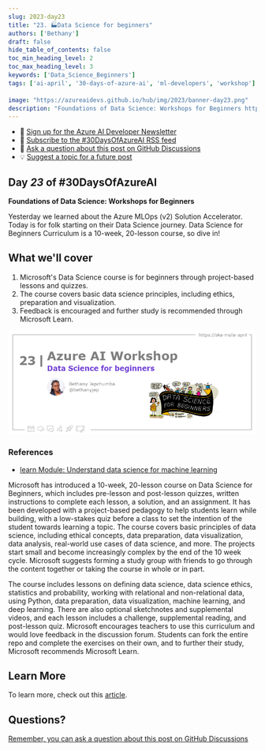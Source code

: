 ```yaml
---
slug: 2023-day23
title: "23. 🏭Data Science for beginners"
authors: ['Bethany']
draft: false
hide_table_of_contents: false
toc_min_heading_level: 2
toc_max_heading_level: 3
keywords: ['Data_Science_Beginners']
tags: ['ai-april', '30-days-of-azure-ai', 'ml-developers', 'workshop']

image: "https://azureaidevs.github.io/hub/img/2023/banner-day23.png"
description: "Foundations of Data Science: Workshops for Beginners https://azureaidevs.github.io/hub/blog/2023-day23 #30DaysOfAzureAI #AzureAiDevs #AI #DataScience"
---
```


<head>

  <meta property="og:url" content="https://azureaidevs.github.io/hub/blog/2023-day23" />
  <meta property="og:title" content="Data Science for beginners" />
  <meta property="og:description" content="Foundations of Data Science: Workshops for Beginners https://azureaidevs.github.io/hub/blog/2023-day23 #30DaysOfAzureAI #AzureAiDevs #AI #DataScience" />
  <meta property="og:image" content="https://azureaidevs.github.io/hub/img/2023/banner-day23.png" />
  <meta property="og:type" content="article" />
  <meta property="og:site_name" content="Azure AI Developer" />
  

  <link rel="canonical" href="https://microsoft.github.io/Data-Science-For-Beginners"  />

</head>

- 📧 [Sign up for the Azure AI Developer Newsletter](https://aka.ms/azure-ai-dev-newsletter)
- 📰 [Subscribe to the #30DaysOfAzureAI RSS feed](https://azureaidevs.github.io/hub/blog/rss.xml)
- 📌 [Ask a question about this post on GitHub Discussions](https://github.com/AzureAiDevs/hub/discussions/categories/23-data-science-for-beginners)
- 💡 [Suggest a topic for a future post](https://github.com/AzureAiDevs/hub/discussions/categories/call-for-content)

## Day _23_ of #30DaysOfAzureAI

<!-- README
The following description is also used for the tweet. So it should be action oriented and grab attention 
If you update the description, please update the description: in the frontmatter as well.
-->

**Foundations of Data Science: Workshops for Beginners**

<!-- README
The following is the intro to the post. It should be a short teaser for the post.
-->

Yesterday we learned about the Azure MLOps (v2) Solution Accelerator. Today is for folk starting on their Data Science journey. Data Science for Beginners Curriculum is a 10-week, 20-lesson course, so dive in!

## What we'll cover

<!-- README
The following list is the main points of the post. There should be 3-4 main points.
 -->


1. Microsoft's Data Science course is for beginners through project-based lessons and quizzes. 
2. The course covers basic data science principles, including ethics, preparation and visualization. 
3. Feedback is encouraged and further study is recommended through Microsoft Learn.

<!-- 
- Main point 1
- Main point 2
- Main point 3 
- Main point 4
-->

![Image banner for day 23](./../../../static/img/2023/banner-day23.png)

<!-- README
Add or update a list relevant references here. These could be links to other blog posts, Microsoft Learn Module, videos, or other resources.
-->


### References

- [learn Module: Understand data science for machine learning](https://learn.microsoft.com/training/paths/understand-machine-learning?WT.mc_id=aiml-89446-dglover)


<!-- README
The following is the body of the post. It should be an overview of the post that you are referencing.
See the Learn More section, if you supplied a canonical link, then will be displayed here.
-->


Microsoft has introduced a 10-week, 20-lesson course on Data Science for Beginners, which includes pre-lesson and post-lesson quizzes, written instructions to complete each lesson, a solution, and an assignment. It has been developed with a project-based pedagogy to help students learn while building, with a low-stakes quiz before a class to set the intention of the student towards learning a topic. The course covers basic principles of data science, including ethical concepts, data preparation, data visualization, data analysis, real-world use cases of data science, and more. The projects start small and become increasingly complex by the end of the 10 week cycle. Microsoft suggests forming a study group with friends to go through the content together or taking the course in whole or in part.

The course includes lessons on defining data science, data science ethics, statistics and probability, working with relational and non-relational data, using Python, data preparation, data visualization, machine learning, and deep learning. There are also optional sketchnotes and supplemental videos, and each lesson includes a challenge, supplemental reading, and post-lesson quiz. Microsoft encourages teachers to use this curriculum and would love feedback in the discussion forum. Students can fork the entire repo and complete the exercises on their own, and to further their study, Microsoft recommends Microsoft Learn.

## Learn More

To learn more, check out this [article](https://microsoft.github.io/Data-Science-For-Beginners).


## Questions?

[Remember, you can ask a question about this post on GitHub Discussions](https://github.com/AzureAiDevs/Discussions/discussions/categories/23-data-science-for-beginners)